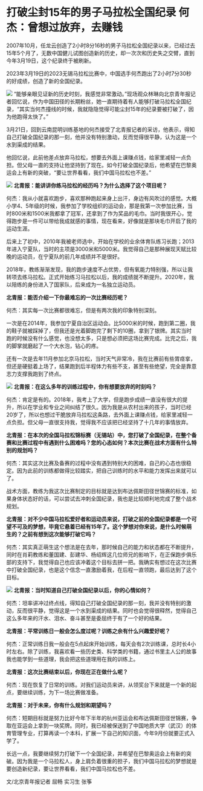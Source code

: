 # 打破尘封15年的男子马拉松全国纪录 何杰：曾想过放弃，去赚钱

2007年10月，任龙云创造了2小时8分16秒的男子马拉松全国纪录以来，已经过去15年5个月了，无数中国健儿试图创造新的历史，却一次次和历史失之交臂，直到今年3月19日，这个纪录终于被刷新。

2023年3月19日的2023无锡马拉松比赛中，中国选手何杰跑出了2小时7分30秒的好成绩，创造了新的全国纪录。

![](https://inews.gtimg.com/news_bt/OBJqtAl6un1k7QuZQncl1GEMs9Fzc-X1i9mBzgmxXvS98AA/1000)
“能够亲眼见证新的历史时刻，我感觉非常激动。”现场观众林琳向北京青年报记者回忆说，作为中国田径的长期粉丝，她一直期待着有人能够打破马拉松全国纪录，“其实当何杰撞线的时候，我就隐隐觉得可能尘封15年的纪录要被打破了，因为他跑得太快了。”

3月21日，回到云南昆明训练基地的何杰接受了北青报记者的采访，他表示，得知自己打破全国纪录的那一刻，他并没有特别激动，反而觉得很平静，认为这是一个水到渠成的结果。

他回忆说，此前他差点放弃马拉松，想要去外面上课赚点钱，给家里减轻一点负担。但父母一直的支持让他坚持到了现在。如今打破全国纪录后，他希望在巴黎奥运会上有新的突破，“要让世界看看，我们中国马拉松也不差。”

![](https://inews.gtimg.com/news_bt/O6fD1gAer6li5buLnznyf9uC7ApHCPhuVY1PTvwRRKwv0AA/1000)
**北青报：能讲讲你练马拉松的经历吗？为什么选择了这个项目呢？**

何杰：我从小就喜欢跑步，喜欢那种跑起来身上出汗，身边有风吹过的感觉。大概小学4、5年级的时候，我参加了学校组织的运动会，那是我第一次参加比赛，当时800米和1500米我都拿了冠军，还拿到了作为奖品的毛巾。当时我很开心，觉得跑步是一件可以带给我成就感的事情，现在看来，好像就是那块毛巾开启了我的运动生涯。

后来上了初中，2010年我被老师选中，开始在学校的业余体育队练习长跑；2013年进入宁夏队，当时的主项是3000米和5000米。我觉得自己是那种展现天赋比较晚的运动员，在宁夏队的前几年成绩并不是很好。

2018年，教练渐渐发现，我的跑步速度不占优势，但有氧能力特别强，所以让我转项去练马拉松。正式开始练习马拉松以后，我的成绩就不断提升。2020年，我以陪练的身份进入了国家队，后来成为一名独立运动员。

**北青报：能否介绍一下你最难忘的一次比赛经历呢？**

何杰：其实每一次比赛都很难忘，但是有两次我的印象特别深刻。

一次是在2014年，我参加宁夏自治区运动会。比5000米的时候，跑到第二圈，我的鞋子就被踩掉了，但我还是光着脚跑完了剩下的10圈，拿到了银牌。其实当时跑的时候没有什么感觉，也没想太多，只是想必须把这场比赛完成。比完之后，我的脚掌就磨起了一个大水泡，钻心的疼。

还有一次是去年11月参加北京马拉松，当时天气非常冷，我在比赛前有些胃痉挛，但还是硬挺着上场了，结果跑到后半程体力有些不支，甚至有些绝望，完全是靠意志力支撑我跑到了终点。

![](https://inews.gtimg.com/news_bt/O0EsF2F8w8QQlrGTL1eBdPQu8C60icUK-Jm5rufTZOqYcAA/1000)
**北青报：在这么多年的训练过程中，你有想要放弃的时刻吗？**

何杰：肯定是有的。2018年，我考上了大学，但是跑步成绩一直没有很大的提升，所以在学业和专业之间纠结了很久。因为我是从农村出来的孩子，当时已经20岁了，所以也想过干脆放弃马拉松这条路，去外面上课赚点钱，给家里减轻一点负担。但父母一直很支持我，觉得我不应该把已经坚持了十几年的事情放弃。

**北青报：在本次的全国马拉松锦标赛（无锡站）中，您打破了全国纪录，在整个备赛和比赛过程中有遇到什么困难吗？您的心态如何？本次比赛在战术方面有什么特别的规划吗？**

何杰：其实这次比赛及备赛的过程中没有遇到特别大的困难，自己的心态也很稳定。因为此前的训练都做得比较踏实，把自己训练时的水平和能力发挥出来就可以了。

战术方面，教练为我这次比赛制定的目标就是达到布达佩斯田径世锦赛的标准，如果身体状态好的话，可以尝试去冲刺全国纪录，我也是比较顺利地完成了整个战术规划。

**北青报：对不少中国马拉松爱好者和运动员来说，打破之前的全国纪录都是一个可望不可及的梦想，毕竟它悬着已经有15年了。这个梦想对你来说，是什么时候萌生的？之前有想到这次能够打破它吗？**

何杰：其实真正萌生这个想法是在去年，那时候自己的能力和状态都在不断提升，同时在肖莉教练和董国建、彭建华、杨绍辉这几位师兄的影响下，在正保跑步俱乐部的支持下，我觉得自己也应该冲着这个目标去拼一把。我确实有想过在这次比赛中打破全国纪录，也是这个信念一直激励着我，在后程一直领跑，最后达到了这个目标。

![](https://inews.gtimg.com/news_bt/OcmJ-Chy0gavJQBueYLiZKm1IdVazUbZghjcq6_zxwo_QAA/1000)
**北青报：当时知道自己打破全国纪录以后，你的心情如何？**

何杰：坦率讲冲过终点线，得知自己打破全国纪录的那一刻，我并没有特别的激动，反而很平静，觉得这是一个水到渠成的结果。同时也会觉得很释然，觉得自己这么多年来的汗水、泪水、奋斗甚至是委屈终于有了一个好的结果。

**北青报：平常训练日一般会怎么度过呢？训练之余有什么兴趣爱好呢？**

何杰：正常训练日我一般会在5点起床开始训练，每天会有2次训练课，总时长4小时左右。除了训练，我喜欢看一些历史类、科学类的书籍，通过书里主人公的故事我也能学到一些道理，我会把这些道理用在我的训练上。

**北青报：这次比赛结束以后，你现在正在做什么呢？**

何杰：现在恢复了日常的训练。对我们运动员来讲，从领奖台下来就是一个新的起点，要继续训练，为下一场比赛做准备。

**北青报：对于未来，你有什么规划和期望吗？**

何杰：短期目标就是努力比好今年下半年的杭州亚运会和布达佩斯田径世锦赛，争取在亚运会上拿到一块奖牌。同时，我已经被保送到了中国地质大学（武汉）的体育管理专业，打算再读一个本科，扩展一下自己的知识面，今年9月份就要正式入学了。

长远一点，我要继续努力打破下一个全国纪录，并希望在巴黎奥运会上有新的突破。因为我是一个马拉松人，身上肩负着很重的担子，我们中国马拉松的梦想就是要创造新纪录，要让世界看看，我们中国马拉松也不差。

文/北京青年报记者 屈畅 实习生 张筝

